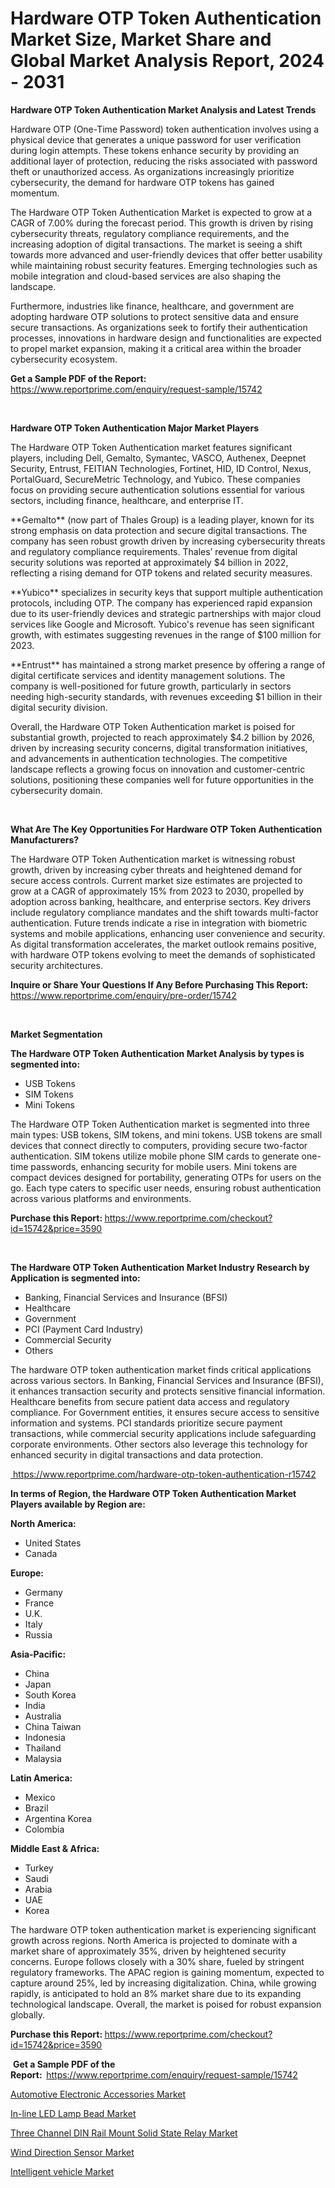 <p><h1>Hardware OTP Token Authentication Market Size, Market Share and Global Market Analysis Report, 2024 - 2031</h1></p><p><strong>Hardware OTP Token Authentication Market Analysis and Latest Trends</strong></p>
<p><p>Hardware OTP (One-Time Password) token authentication involves using a physical device that generates a unique password for user verification during login attempts. These tokens enhance security by providing an additional layer of protection, reducing the risks associated with password theft or unauthorized access. As organizations increasingly prioritize cybersecurity, the demand for hardware OTP tokens has gained momentum.</p><p>The Hardware OTP Token Authentication Market is expected to grow at a CAGR of 7.00% during the forecast period. This growth is driven by rising cybersecurity threats, regulatory compliance requirements, and the increasing adoption of digital transactions. The market is seeing a shift towards more advanced and user-friendly devices that offer better usability while maintaining robust security features. Emerging technologies such as mobile integration and cloud-based services are also shaping the landscape.</p><p>Furthermore, industries like finance, healthcare, and government are adopting hardware OTP solutions to protect sensitive data and ensure secure transactions. As organizations seek to fortify their authentication processes, innovations in hardware design and functionalities are expected to propel market expansion, making it a critical area within the broader cybersecurity ecosystem.</p></p>
<p><strong>Get a Sample PDF of the Report:&nbsp;</strong> <a href="https://www.reportprime.com/enquiry/request-sample/15742?utm_campaign=1126&utm_medium=2&utm_source=Github&utm_content=ia&utm_term=30112024&utm_id=hardware-otp-token-authentication">https://www.reportprime.com/enquiry/request-sample/15742</a></p>
<p>&nbsp;</p>
<p><strong>Hardware OTP Token Authentication Major Market Players</strong></p>
<p><p>The Hardware OTP Token Authentication market features significant players, including Dell, Gemalto, Symantec, VASCO, Authenex, Deepnet Security, Entrust, FEITIAN Technologies, Fortinet, HID, ID Control, Nexus, PortalGuard, SecureMetric Technology, and Yubico. These companies focus on providing secure authentication solutions essential for various sectors, including finance, healthcare, and enterprise IT.</p><p>**Gemalto** (now part of Thales Group) is a leading player, known for its strong emphasis on data protection and secure digital transactions. The company has seen robust growth driven by increasing cybersecurity threats and regulatory compliance requirements. Thales’ revenue from digital security solutions was reported at approximately $4 billion in 2022, reflecting a rising demand for OTP tokens and related security measures.</p><p>**Yubico** specializes in security keys that support multiple authentication protocols, including OTP. The company has experienced rapid expansion due to its user-friendly devices and strategic partnerships with major cloud services like Google and Microsoft. Yubico's revenue has seen significant growth, with estimates suggesting revenues in the range of $100 million for 2023.</p><p>**Entrust** has maintained a strong market presence by offering a range of digital certificate services and identity management solutions. The company is well-positioned for future growth, particularly in sectors needing high-security standards, with revenues exceeding $1 billion in their digital security division.</p><p>Overall, the Hardware OTP Token Authentication market is poised for substantial growth, projected to reach approximately $4.2 billion by 2026, driven by increasing security concerns, digital transformation initiatives, and advancements in authentication technologies. The competitive landscape reflects a growing focus on innovation and customer-centric solutions, positioning these companies well for future opportunities in the cybersecurity domain.</p></p>
<p>&nbsp;</p>
<p><strong>What Are The Key Opportunities For Hardware OTP Token Authentication Manufacturers?</strong></p>
<p><p>The Hardware OTP Token Authentication market is witnessing robust growth, driven by increasing cyber threats and heightened demand for secure access controls. Current market size estimates are projected to grow at a CAGR of approximately 15% from 2023 to 2030, propelled by adoption across banking, healthcare, and enterprise sectors. Key drivers include regulatory compliance mandates and the shift towards multi-factor authentication. Future trends indicate a rise in integration with biometric systems and mobile applications, enhancing user convenience and security. As digital transformation accelerates, the market outlook remains positive, with hardware OTP tokens evolving to meet the demands of sophisticated security architectures.</p></p>
<p><strong>Inquire or Share Your Questions If Any Before Purchasing This Report:</strong> <a href="https://www.reportprime.com/enquiry/pre-order/15742?utm_campaign=1126&utm_medium=2&utm_source=Github&utm_content=ia&utm_term=30112024&utm_id=hardware-otp-token-authentication">https://www.reportprime.com/enquiry/pre-order/15742</a></p>
<p>&nbsp;</p>
<p><strong>Market Segmentation</strong></p>
<p><strong>The Hardware OTP Token Authentication Market Analysis by types is segmented into:</strong></p>
<p><ul><li>USB Tokens</li><li>SIM Tokens</li><li>Mini Tokens</li></ul></p>
<p><p>The Hardware OTP Token Authentication market is segmented into three main types: USB tokens, SIM tokens, and mini tokens. USB tokens are small devices that connect directly to computers, providing secure two-factor authentication. SIM tokens utilize mobile phone SIM cards to generate one-time passwords, enhancing security for mobile users. Mini tokens are compact devices designed for portability, generating OTPs for users on the go. Each type caters to specific user needs, ensuring robust authentication across various platforms and environments.</p></p>
<p><strong>Purchase this Report:&nbsp;</strong><a href="https://www.reportprime.com/checkout?id=15742&price=3590&utm_campaign=1126&utm_medium=2&utm_source=Github&utm_content=ia&utm_term=30112024&utm_id=hardware-otp-token-authentication">https://www.reportprime.com/checkout?id=15742&price=3590</a></p>
<p>&nbsp;</p>
<p><strong>The Hardware OTP Token Authentication Market Industry Research by Application is segmented into:</strong></p>
<p><ul><li>Banking, Financial Services and Insurance (BFSI)</li><li>Healthcare</li><li>Government</li><li>PCI (Payment Card Industry)</li><li>Commercial Security</li><li>Others</li></ul></p>
<p><p>The hardware OTP token authentication market finds critical applications across various sectors. In Banking, Financial Services and Insurance (BFSI), it enhances transaction security and protects sensitive financial information. Healthcare benefits from secure patient data access and regulatory compliance. For Government entities, it ensures secure access to sensitive information and systems. PCI standards prioritize secure payment transactions, while commercial security applications include safeguarding corporate environments. Other sectors also leverage this technology for enhanced security in digital transactions and data protection.</p></p>
<p><a href="https://www.reportprime.com/hardware-otp-token-authentication-r15742?utm_campaign=1126&utm_medium=2&utm_source=Github&utm_content=ia&utm_term=30112024&utm_id=hardware-otp-token-authentication">&nbsp;https://www.reportprime.com/hardware-otp-token-authentication-r15742</a></p>
<p><strong>In terms of Region, the Hardware OTP Token Authentication Market Players available by Region are:</strong></p>
<p>
    <p> <strong> North America: </strong>
        <ul>
            <li>United States</li>
            <li>Canada</li>
        </ul>
        </p> 
    <p> <strong> Europe: </strong>
        <ul>
            <li>Germany</li>
            <li>France</li>
            <li>U.K.</li>
            <li>Italy</li>
            <li>Russia</li>
        </ul>
        </p> 
    <p> <strong> Asia-Pacific: </strong>
        <ul>
            <li>China</li>
            <li>Japan</li>
            <li>South Korea</li>
            <li>India</li>
            <li>Australia</li>
            <li>China Taiwan</li>
            <li>Indonesia</li>
            <li>Thailand</li>
            <li>Malaysia</li>
        </ul>
        </p> 
    <p> <strong> Latin America: </strong>
        <ul>
            <li>Mexico</li>
            <li>Brazil</li>
            <li>Argentina Korea</li>
            <li>Colombia</li>
        </ul>
        </p> 
    <p> <strong> Middle East & Africa: </strong>
        <ul>
            <li>Turkey</li>
            <li>Saudi</li>
            <li>Arabia</li>
            <li>UAE</li>
            <li>Korea</li>
        </ul>
    </p>
    </p>
<p><p>The hardware OTP token authentication market is experiencing significant growth across regions. North America is projected to dominate with a market share of approximately 35%, driven by heightened security concerns. Europe follows closely with a 30% share, fueled by stringent regulatory frameworks. The APAC region is gaining momentum, expected to capture around 25%, led by increasing digitalization. China, while growing rapidly, is anticipated to hold an 8% market share due to its expanding technological landscape. Overall, the market is poised for robust expansion globally.</p></p>
<p><strong>Purchase this Report: </strong><a href="https://www.reportprime.com/checkout?id=15742&price=3590&utm_campaign=1126&utm_medium=2&utm_source=Github&utm_content=ia&utm_term=30112024&utm_id=hardware-otp-token-authentication">https://www.reportprime.com/checkout?id=15742&price=3590</a></p>
<p>&nbsp;<strong>Get a Sample PDF of the Report:&nbsp;&nbsp;</strong><a href="https://www.reportprime.com/enquiry/request-sample/15742?utm_campaign=1126&utm_medium=2&utm_source=Github&utm_content=ia&utm_term=30112024&utm_id=hardware-otp-token-authentication">https://www.reportprime.com/enquiry/request-sample/15742</a></p>
<p><strong></strong></p>
<p><p><a href="https://www.linkedin.com/pulse/global-automotive-electronic-accessories-market-trends-hb1ic?utm_campaign=1126&utm_medium=2&utm_source=Github&utm_content=ia&utm_term=30112024&utm_id=hardware-otp-token-authentication">Automotive Electronic Accessories Market</a></p><p><a href="https://issuu.com/reportprime-2/docs/in-line-led-lamp-bead-market-size-2030.pptx?utm_campaign=1126&utm_medium=2&utm_source=Github&utm_content=ia&utm_term=30112024&utm_id=hardware-otp-token-authentication">In-line LED Lamp Bead Market</a></p><p><a href="https://issuu.com/reportprime-2/docs/three-channel-din-rail-mount-solid-state-relay-mar?utm_campaign=1126&utm_medium=2&utm_source=Github&utm_content=ia&utm_term=30112024&utm_id=hardware-otp-token-authentication">Three Channel DIN Rail Mount Solid State Relay Market</a></p><p><a href="https://www.linkedin.com/pulse/wind-direction-sensor-market-size-share-analysis-growth-hsise?utm_campaign=1126&utm_medium=2&utm_source=Github&utm_content=ia&utm_term=30112024&utm_id=hardware-otp-token-authentication">Wind Direction Sensor Market</a></p><p><a href="https://www.linkedin.com/pulse/intelligent-vehicle-market-refracting-trends-consumer-behaviors-wabue?utm_campaign=1126&utm_medium=2&utm_source=Github&utm_content=ia&utm_term=30112024&utm_id=hardware-otp-token-authentication">Intelligent vehicle Market</a></p></p>